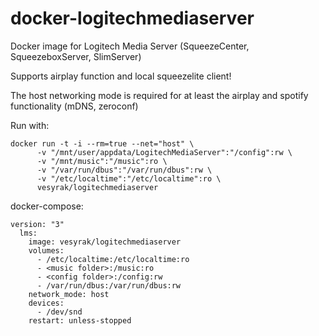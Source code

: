# docker-logitechmediaserver

Docker image for Logitech Media Server (SqueezeCenter, SqueezeboxServer, SlimServer)


Supports airplay function and local squeezelite client!

The host networking mode is required for at least the airplay and spotify functionality (mDNS, zeroconf)

Run with:

```
docker run -t -i --rm=true --net="host" \
      -v "/mnt/user/appdata/LogitechMediaServer":"/config":rw \
	  -v "/mnt/music":"/music":ro \
	  -v "/var/run/dbus":"/var/run/dbus":rw \
      -v "/etc/localtime":"/etc/localtime":ro \
      vesyrak/logitechmediaserver
```

docker-compose:

```
version: "3"
  lms:
    image: vesyrak/logitechmediaserver
    volumes:
      - /etc/localtime:/etc/localtime:ro
      - <music folder>:/music:ro
      - <config folder>:/config:rw
      - /var/run/dbus:/var/run/dbus:rw 
    network_mode: host 
    devices:
      - /dev/snd
    restart: unless-stopped
```

